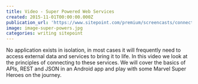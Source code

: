 ```yaml
---
title: Video - Super Powered Web Services
created: 2015-11-01T00:00:00.000Z
publication_url: 'https://www.sitepoint.com/premium/screencasts/connecting-your-android-app-to-external-services'
image: image-super-powers.jpg
categories: writing sitepoint
---
```


No application exists in isolation, in most cases it will frequently need to access external data and services to bring it to life. In this video we look at the principles of connecting to these services. We will cover the basics of APIs, REST and JSON in an Android app and play with some Marvel Super Heroes on the journey.
